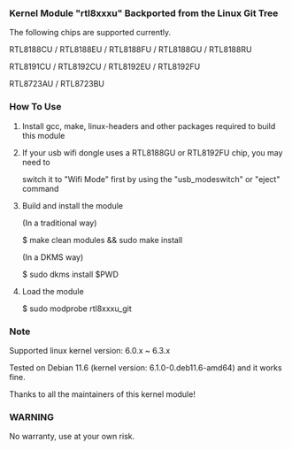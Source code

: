 ### Kernel Module "rtl8xxxu" Backported from the Linux Git Tree

The following chips are supported currently.

RTL8188CU / RTL8188EU / RTL8188FU / RTL8188GU / RTL8188RU

RTL8191CU / RTL8192CU / RTL8192EU / RTL8192FU

RTL8723AU / RTL8723BU

### How To Use

1. Install gcc, make, linux-headers and other packages required to build this module

2. If your usb wifi dongle uses a RTL8188GU or RTL8192FU chip, you may need to

   switch it to "Wifi Mode" first by using the "usb_modeswitch" or "eject" command

3. Build and install the module 

   (In a traditional way)

   $ make clean modules && sudo make install

   (In a DKMS way)

   $ sudo dkms install $PWD

4. Load the module

   $ sudo modprobe rtl8xxxu_git

### Note

Supported linux kernel version: 6.0.x ~ 6.3.x

Tested on Debian 11.6 (kernel version: 6.1.0-0.deb11.6-amd64) and it works fine.

Thanks to all the maintainers of this kernel module!

### WARNING

No warranty, use at your own risk.
